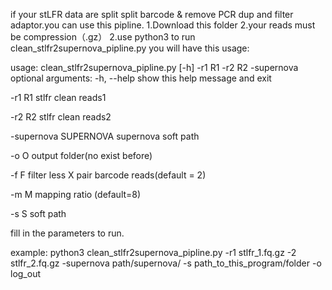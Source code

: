  if your stLFR data are split split barcode & remove PCR dup and filter adaptor.you can use this pipline.
  1.Download this folder
  2.your reads must be compression（.gz）
  2.use python3 to run clean_stlfr2supernova_pipline.py
  you will have this usage:
  
  usage: clean_stlfr2supernova_pipline.py  [-h]  -r1  R1  -r2  R2  -supernova
  optional arguments:
  -h, --help            show this help message and exit
  
  -r1 R1                stlfr clean reads1
  
  -r2 R2                stlfr clean reads2
  
  -supernova SUPERNOVA  supernova soft path
  
  -o O                  output folder(no exist before)
  
  -f F                  filter less X pair barcode reads(default = 2)
  
  -m M                  mapping ratio (default=8)
  
  -s S                  soft path

fill in the parameters to run.

example:
python3 clean_stlfr2supernova_pipline.py -r1 stlfr_1.fq.gz -2 stlfr_2.fq.gz -supernova path/supernova/ -s path_to_this_program/folder -o log_out 
